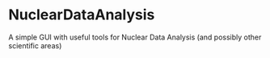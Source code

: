# NuclearDataAnalysis
A simple GUI with useful tools for Nuclear Data Analysis (and possibly other scientific areas)
